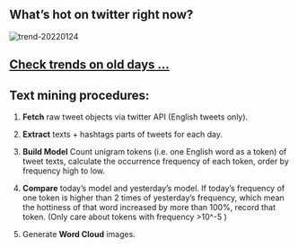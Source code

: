## What’s hot on twitter right now?

![trend-20220124][wordcloud]

[wordcloud]: https://raw.githubusercontent.com/xdqc/tweet-trend-everyday/master/word-cloud/trend-20220124.png?token=AF5V4P7ADR6KQBZ4CEDTNIK6AXRMU "trend-20220124"

## [Check trends on old days ...](https://github.com/xdqc/tweet-trend-everyday/tree/master/word-cloud)

## Text mining procedures:

1. **Fetch** raw tweet objects via twitter API (English tweets only).

2. **Extract** texts + hashtags parts of tweets for each day.

3. **Build Model** Count unigram tokens (i.e. one English word as a token) of tweet texts, calculate the occurrence frequency of each token, order by frequency high to low.

4. **Compare** today’s model and yesterday’s model. If today’s frequency of one token is higher than 2 times of yesterday’s frequency, which mean the hottiness of that word increased by more than 100%, record that token. (Only care about tokens with frequency >10^-5 )

5. Generate **Word Cloud** images.
